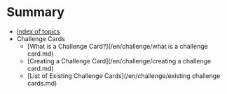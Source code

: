 # Summary

* [Index of topics](README.md)
* Challenge Cards
  * [What is a Challenge Card?](/en/challenge/what is a challenge card.md)
  * [Creating a Challenge Card](/en/challenge/creating a challenge card.md)
  * [List of Existing Challenge Cards](/en/challenge/existing challenge cards.md)
  
  


